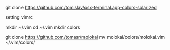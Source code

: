 git clone https://github.com/tomislav/osx-terminal.app-colors-solarized

setting vimrc

mkdir ~/.vim
cd ~/.vim
mkdir colors

git clone https://github.com/tomasr/molokai
mv molokai/colors/molokai.vim ~/.vim/colors/
